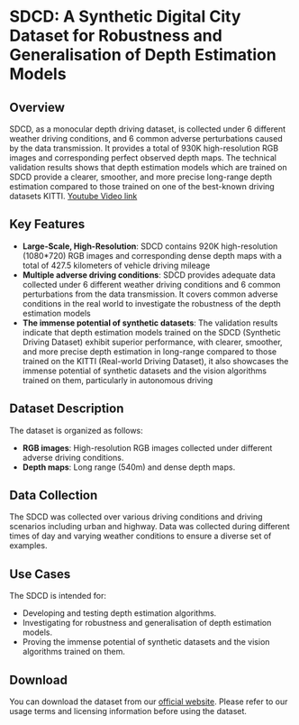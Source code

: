 # SDCD: A Synthetic Digital City Dataset for Robustness and Generalisation of Depth Estimation Models

## Overview
SDCD, as a monocular depth driving dataset, is collected under 6 different weather driving conditions, and 6 common adverse perturbations caused by the data transmission. It provides a total of 930K high-resolution RGB images and corresponding perfect observed depth maps. The technical validation results shows that depth estimation models which are trained on SDCD provide a clearer, smoother, and more precise long-range depth estimation compared to those trained on one of the best-known driving datasets KITTI. [Youtube Video link](https://www.youtube.com/watch?v=hO2XO5Py_1A) 
## Key Features
- **Large-Scale, High-Resolution**: SDCD contains 920K high-resolution (1080*720) RGB images and corresponding dense depth maps with a total of 427.5 kilometers of vehicle driving mileage
- **Multiple adverse driving conditions**: SDCD provides adequate data collected under 6 different weather driving conditions and 6 common perturbations from the data transmission. It covers common adverse conditions in the real world to investigate the robustness of the depth estimation models
- **The immense potential of synthetic datasets**: The validation results indicate that depth estimation models trained on the SDCD (Synthetic Driving Dataset) exhibit superior performance, with clearer, smoother, and more precise depth estimation in long-range compared to those trained on the KITTI (Real-world Driving Dataset), it also showcases the immense potential of synthetic datasets and the vision algorithms trained on them, particularly in autonomous driving

## Dataset Description

The dataset is organized as follows:

- **RGB images**: High-resolution RGB images collected under different adverse driving conditions.
- **Depth maps**: Long range (540m) and dense depth maps.

## Data Collection

The SDCD was collected over various driving conditions and driving scenarios including urban and highway. Data was collected during different times of day and varying weather conditions to ensure a diverse set of examples.

## Use Cases

The SDCD is intended for:

- Developing and testing depth estimation algorithms.
- Investigating for robustness and generalisation of depth estimation models.
- Proving the immense potential of synthetic datasets and the vision algorithms trained on them.

## Download

You can download the dataset from our [official website](https://www.scidb.cn/en/detail?dataSetId=822a5a9cb0454658911eb625e0c9f213). Please refer to our usage terms and licensing information before using the dataset.

